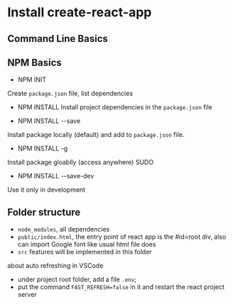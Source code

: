 # Install create-react-app

## Command Line Basics

## NPM Basics

- NPM INIT

Create `package.json` file, list dependencies

- NPM INSTALL
Install project dependencies in the `package.json` file

- NPM INSTALL <package name> --save

Install package locally (default) and add to `package.json` file.

- NPM INSTALL <package name> -g

Install package gloablly (access anywhere) SUDO

- NPM INSTALL <package name> --save-dev

Use it only in development

## Folder structure

- `node_modules`, all dependencies
- `public/index.html`, the entry point of react app is the #id=root div, also can import Google font like usual html file does
- `src` features will be implemented in this folder 

about auto refreshing in VSCode
- under project root folder, add a file `.env`;
- put the command `FAST_REFRESH=false` in it and restart the react project server